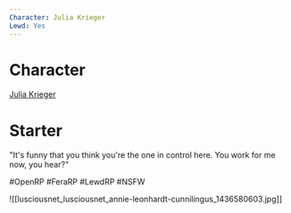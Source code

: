 ```yaml
---
Character: Julia Krieger
Lewd: Yes
---
```

# Character
[Julia Krieger](People/0.%20Characters/Character%20Profiles/To%20Edit/Julia%20Krieger.md)

# Starter
"It's funny that you think you're the one in control here. You work for me now, you hear?" 

#OpenRP #FeraRP #LewdRP #NSFW

![[lusciousnet_lusciousnet_annie-leonhardt-cunnilingus_1436580603.jpg]]
